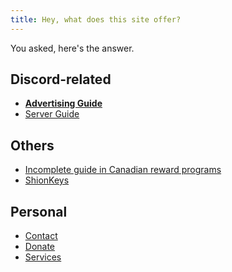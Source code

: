 ```yaml
---
title: Hey, what does this site offer?
---
```


You asked, here's the answer.

## Discord-related
* **[Advertising Guide](./advertising)**
* [Server Guide](./discord-server-guide)

## Others
* [Incomplete guide in Canadian reward programs](./canadareward)
* [ShionKeys](./shionkeys)

## Personal
* [Contact](./contact)
* [Donate](./donate)
* [Services](./services)
